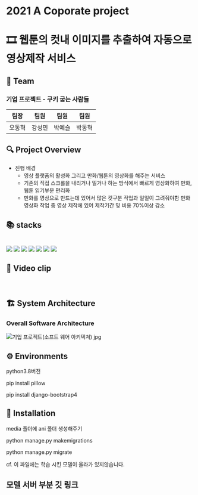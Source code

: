 # 2021 A Coporate project

# 🎞️ 웹툰의 컷내 이미지를 추출하여 자동으로 영상제작 서비스


## 🍪 Team

### 기업 프로젝트 - 쿠키 굽는 사람들

| 팀장 | 팀원 | 팀원 | 팀원 |
|-----------|--------------|---|---|
|  오동혁  | 강성민 | 박예슬 | 박동혁 |
## :mag: Project Overview
* 진행 배경
  * 영상 플랫폼의 활성화 그리고 만화/웹툰의 영상화를 해주는 서비스
  * 기존의 직접 스크롤을  내리거나 밀거나 하는 방식에서 빠르게 영상화하여 만화, 웹툰 읽기부분 편리화 
  * 만화를 영상으로 만드는데 있어서 많은 컷구분 작업과 일일이 그려줘야함 만화 영상화 작업 중 영상 제작에 있어 제작기간 및 비용 70%이상 감소

## 📚 stacks

<div> 
  <br>
   <img src="https://img.shields.io/badge/python-3776AB?style=for-the-badge&logo=python&logoColor=white"> 
   <img src="https://img.shields.io/badge/django-092E20?style=for-the-badge&logo=django&logoColor=white">
   <img src="https://img.shields.io/badge/nginx-009639?style=for-the-badge&logo=nginx&logoColor=white">
   <img src="https://img.shields.io/badge/Gunicorn-499848?style=for-the-badge&logo=Gunicorn&logoColor=white">
   <img src="https://img.shields.io/badge/bootstrap-7952B3?style=for-the-badge&logo=bootstrap&logoColor=white">
   <img src="https://img.shields.io/badge/amazonaws-232F3E?style=for-the-badge&logo=amazonaws&logoColor=white">
   <img src="https://img.shields.io/badge/Docker-2496ED?style=for-the-badge&logo=Docker&logoColor=white"> 
  <br>
</div>

## :movie_camera: Video clip
<img src="https://user-images.githubusercontent.com/86655679/191901525-be7dcd53-8278-40d7-b9b6-95be9fe50a61.mp4" width="10" height="20"/>

## 🏗 System Architecture

 ### Overall Software Architecture
![기업 프로젝트(소프트 웨어 아키텍쳐) jpg](https://user-images.githubusercontent.com/86655679/191907952-bbbe3bab-cc68-4216-a6f2-7bcc08b7edce.jpg)

## ⚙️ Environments

  python3.8버전

  pip install pillow

  pip install django-bootstrap4

## :notebook: Installation

  media 폴더에 ani 폴더 생성해주기

  python manage.py makemigrations

  python manage.py migrate

cf. 이 파일에는 학습 시킨 모델이 올라가 있지않습니다.

## 모델 서버 부분 깃 링크

 

